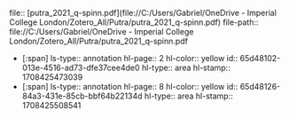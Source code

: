 file:: [putra_2021_q-spinn.pdf](file://C:/Users/Gabriel/OneDrive - Imperial College London/Zotero_All/Putra/putra_2021_q-spinn.pdf)
file-path:: file://C:/Users/Gabriel/OneDrive - Imperial College London/Zotero_All/Putra/putra_2021_q-spinn.pdf

- [:span]
  ls-type:: annotation
  hl-page:: 2
  hl-color:: yellow
  id:: 65d48102-013e-4516-ad73-dfe37cee4de0
  hl-type:: area
  hl-stamp:: 1708425473039
- [:span]
  ls-type:: annotation
  hl-page:: 8
  hl-color:: yellow
  id:: 65d48126-84a3-431e-85cb-bbf64b22134d
  hl-type:: area
  hl-stamp:: 1708425508541